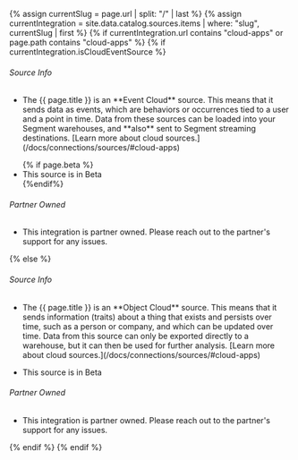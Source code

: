 {% assign currentSlug = page.url | split: "/" | last %}
{% assign currentIntegration = site.data.catalog.sources.items | where: "slug", currentSlug | first %}
{% if currentIntegration.url contains "cloud-apps" or page.path contains "cloud-apps" %}
{% if currentIntegration.isCloudEventSource  %}

<div class="quick-info">
  <div class="qi-content">
    <h6>Source Info</h6>
    <ul class="qi">
      <li><p markdown=1>The {{ page.title }} is an **Event Cloud** source. This means that it sends data as events, which are behaviors or occurrences tied to a user and a point in time. Data from these sources can be loaded into your Segment warehouses, and **also** sent to  Segment streaming destinations. [Learn more about cloud sources.](/docs/connections/sources/#cloud-apps)</p></li>
      {% if page.beta %}<li>This source is in <span class="release-pill">Beta</span></li>{%endif%}
    </ul>
    <h6>Partner Owned</h6>
    <ul class="qi">
      <li>This integration is partner owned. Please reach out to the partner's support for any issues.</li>
    </ul>
  </div>
</div>

{% else %}
<div class="quick-info">
  <div class="qi-content">
    <h6>Source Info</h6>
    <ul class="qi">
      <li><p markdown=1>The {{ page.title }} is an **Object Cloud** source. This means that it sends information (traits) about a thing that exists and persists over time, such as a person or company, and which can be updated over time. Data from this source can only be exported directly to a warehouse, but it can then be used for further analysis. [Learn more about cloud sources.](/docs/connections/sources/#cloud-apps)</p></li>
      <li>This source is in <span class="release-pill">Beta</span></li>
    </ul>
    <h6>Partner Owned</h6>
    <ul class="qi">
      <li>This integration is partner owned. Please reach out to the partner's support for any issues.</li>
    </ul>
  </div>
</div>
<!-- <div class="premonition success"><div class="fa fa-check-square"></div><div class="content"><p class="header">Good to know: Object Cloud source</p><p markdown=1>The {{ page.title }} is an **object** source. This means that it sends information (traits) about a thing that exists and persists over time, such as a person or company, and which can be updated over time. Data from this source can only be exported directly to a warehouse, but it can then be used for further analysis. [Learn more about cloud sources.](/docs/connections/sources/#cloud-apps)</p></div></div> -->
{% endif %}
{% endif %}


